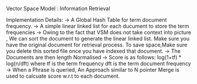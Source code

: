 Vector Space Model : Information Retrieval

Implementation Details:
-> A Global Hash Table for term document frequency.
-> A simple linear linked list for each ducument to store the term frequencies
-> Owing to the fact that VSM does not take context into picture , We can sort the document to generate the linear linked list.
	Make sure you have the original document for retrieval process.
	To save space,Make sure you delete this sorted file once you have indexed that document.
-> The Documents are then length Normalised
-> Score is as follows:  log(1+tf) * log(n/dft) 
	where tf is the term frequency
	dft is the term document frequency 
-> When a Phrase is queried, An Approach similar to N pointer Merge is used to calcuate score w.r.t to each document. 

